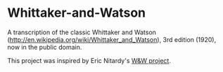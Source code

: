 Whittaker-and-Watson
====================
A transcription of the classic Whittaker and Watson (<http://en.wikipedia.org/wiki/Whittaker_and_Watson>), 3rd edition (1920), now in the public domain.

This project was inspired by Eric Nitardy's [W&W project](https://github.com/CdLbB/cdlbb.github.com/tree/master/WandW).

